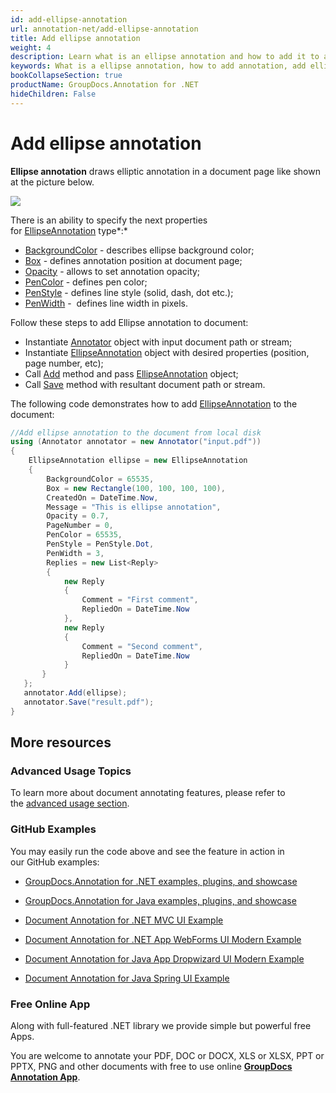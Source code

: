 ```yaml
---
id: add-ellipse-annotation
url: annotation-net/add-ellipse-annotation
title: Add ellipse annotation
weight: 4
description: Learn what is an ellipse annotation and how to add it to a document programmatically using GroupDocs.Annotation for .NET.
keywords: What is a ellipse annotation, how to add annotation, add ellipse annotation
bookCollapseSection: true
productName: GroupDocs.Annotation for .NET
hideChildren: False
---
```


# Add ellipse annotation

**Ellipse annotation** draws elliptic annotation in a document page like shown at the picture below.

![](annotation-net/developer-guide/basic-usage/add-annotation-to-the-document/add-ellipse-annotation/87359516.png)

There is an ability to specify the next properties for [EllipseAnnotation](https://apireference.groupdocs.com/net/annotation/groupdocs.annotation.models.annotationmodels/ellipseannotation) type*:* 

*   [BackgroundColor](https://apireference.groupdocs.com/annotation/net/groupdocs.annotation.models.annotationmodels/areaannotation/properties/backgroundcolor) - describes ellipse background color;
*   [Box](https://apireference.groupdocs.com/annotation/net/groupdocs.annotation.models.annotationmodels/areaannotation/properties/box) - defines annotation position at document page;
*   [Opacity](https://apireference.groupdocs.com/annotation/net/groupdocs.annotation.models.annotationmodels/areaannotation/properties/opacity) - allows to set annotation opacity;
*   [PenColor](https://apireference.groupdocs.com/annotation/net/groupdocs.annotation.models.annotationmodels/areaannotation/properties/pencolor) - defines pen color;
*   [PenStyle](https://apireference.groupdocs.com/annotation/net/groupdocs.annotation.models.annotationmodels/areaannotation/properties/penstyle) - defines line style (solid, dash, dot etc.);
*   [PenWidth](https://apireference.groupdocs.com/annotation/net/groupdocs.annotation.models.annotationmodels/areaannotation/properties/penwidth) -  defines line width in pixels. 

Follow these steps to add Ellipse annotation to document:

*   Instantiate [Annotator](https://apireference.groupdocs.com/net/annotation/groupdocs.annotation/annotator) object with input document path or stream;
*   Instantiate [EllipseAnnotation](https://apireference.groupdocs.com/net/annotation/groupdocs.annotation.models.annotationmodels/ellipseannotation) object with desired properties (position, page number, etc);
*   Call [Add](https://apireference.groupdocs.com/net/annotation/groupdocs.annotation/annotator/methods/add) method and pass [EllipseAnnotation](https://apireference.groupdocs.com/net/annotation/groupdocs.annotation.models.annotationmodels/ellipseannotation) object;
*   Call [Save](https://apireference.groupdocs.com/net/annotation/groupdocs.annotation/annotator/methods/save/index) method with resultant document path or stream.

The following code demonstrates how to add [EllipseAnnotation](https://apireference.groupdocs.com/net/annotation/groupdocs.annotation.models.annotationmodels/ellipseannotation) to the document:

```csharp
//Add ellipse annotation to the document from local disk
using (Annotator annotator = new Annotator("input.pdf"))
{
	EllipseAnnotation ellipse = new EllipseAnnotation
    {
    	BackgroundColor = 65535,
        Box = new Rectangle(100, 100, 100, 100),
        CreatedOn = DateTime.Now,
        Message = "This is ellipse annotation",
        Opacity = 0.7,
        PageNumber = 0,
        PenColor = 65535,
        PenStyle = PenStyle.Dot,
        PenWidth = 3,
        Replies = new List<Reply>
        {
        	new Reply
            {
            	Comment = "First comment",
                RepliedOn = DateTime.Now
            },
            new Reply
            {
            	Comment = "Second comment",
                RepliedOn = DateTime.Now
            }
       }
   };
   annotator.Add(ellipse);
   annotator.Save("result.pdf");
}
```

## More resources

### Advanced Usage Topics

To learn more about document annotating features, please refer to the [advanced usage section](Advanced%2Busage.html).

### GitHub Examples

You may easily run the code above and see the feature in action in our GitHub examples:

*   [GroupDocs.Annotation for .NET examples, plugins, and showcase](https://github.com/groupdocs-annotation/GroupDocs.Annotation-for-.NET)
    
*   [GroupDocs.Annotation for Java examples, plugins, and showcase](https://github.com/groupdocs-annotation/GroupDocs.Annotation-for-Java)
    
*   [Document Annotation for .NET MVC UI Example](https://github.com/groupdocs-annotation/GroupDocs.Annotation-for-.NET-MVC) 
    
*   [Document Annotation for .NET App WebForms UI Modern Example](https://github.com/groupdocs-annotation/GroupDocs.Annotation-for-.NET-WebForms)
    
*   [Document Annotation for Java App Dropwizard UI Modern Example](https://github.com/groupdocs-annotation/GroupDocs.Annotation-for-Java-Dropwizard)
    
*   [Document Annotation for Java Spring UI Example](https://github.com/groupdocs-annotation/GroupDocs.Annotation-for-Java-Spring)
    

### Free Online App

Along with full-featured .NET library we provide simple but powerful free Apps.

You are welcome to annotate your PDF, DOC or DOCX, XLS or XLSX, PPT or PPTX, PNG and other documents with free to use online **[GroupDocs Annotation App](https://products.groupdocs.app/annotation)**.
